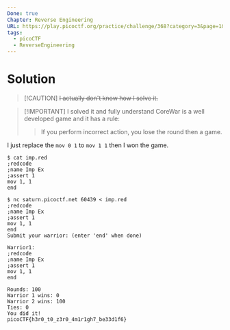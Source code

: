 ```yaml
---
Done: true
Chapter: Reverse Engineering
URL: https://play.picoctf.org/practice/challenge/368?category=3&page=1&search=Ready%20Gladiator%200
tags:
  - picoCTF
  - ReverseEngineering
---
```


# Solution

> [!CAUTION] ~~I actually don't know how I solve it.~~

> [!IMPORTANT] I solved it and fully understand
> CoreWar is a well developed game and it has a rule:
>
> > If you perform incorrect action, you lose the round then a game.

I just replace the `mov 0 1` to `mov 1 1` then I won the game.

```shell
$ cat imp.red
;redcode
;name Imp Ex
;assert 1
mov 1, 1
end
```

```shell
$ nc saturn.picoctf.net 60439 < imp.red
;redcode
;name Imp Ex
;assert 1
mov 1, 1
end
Submit your warrior: (enter 'end' when done)

Warrior1:
;redcode
;name Imp Ex
;assert 1
mov 1, 1
end

Rounds: 100
Warrior 1 wins: 0
Warrior 2 wins: 100
Ties: 0
You did it!
picoCTF{h3r0_t0_z3r0_4m1r1gh7_be33d1f6}
```
